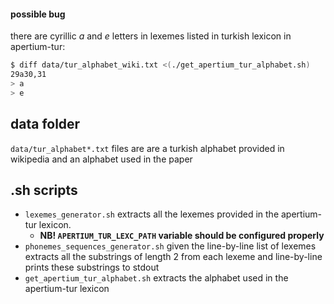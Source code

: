 #### possible bug
there are cyrillic *а* and *е* letters in lexemes listed in turkish lexicon in apertium-tur:
```bash
$ diff data/tur_alphabet_wiki.txt <(./get_apertium_tur_alphabet.sh)
29a30,31
> а
> е
```

## data folder
`data/tur_alphabet*.txt` files are are a turkish alphabet provided in wikipedia and an alphabet used in the paper

## .sh scripts

* `lexemes_generator.sh` extracts all the lexemes provided in the apertium-tur lexicon.
  * **NB! `APERTIUM_TUR_LEXC_PATH` variable should be configured properly**
* `phonemes_sequences_generator.sh` given the line-by-line list of lexemes extracts all the substrings of length 2 from each lexeme and line-by-line prints these substrings to stdout
* `get_apertium_tur_alphabet.sh` extracts the alphabet used in the apertium-tur lexicon 
